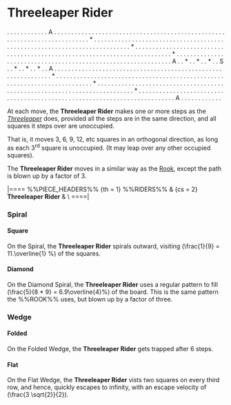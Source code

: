 # Threeleaper Rider

<div class = "movement">
. . . . . . . . . . . . A . . . . . . . . . . . .
. . . . . . . . . . . . . . . . . . . . . . . . .
. . . . . . . . . . . . . . . . . . . . . . . . .
. . . . . . . . . . . . * . . . . . . . . . . . .
. . . . . . . . . . . . . . . . . . . . . . . . .
. . . . . . . . . . . . . . . . . . . . . . . . .
. . . . . . . . . . . . * . . . . . . . . . . . .
. . . . . . . . . . . . . . . . . . . . . . . . .
. . . . . . . . . . . . . . . . . . . . . . . . .
. . . . . . . . . . . . * . . . . . . . . . . . .
. . . . . . . . . . . . . . . . . . . . . . . . .
. . . . . . . . . . . . . . . . . . . . . . . . .
A . . * . . * . . * . . S . . * . . * . . * . . A
. . . . . . . . . . . . . . . . . . . . . . . . .
. . . . . . . . . . . . . . . . . . . . . . . . .
. . . . . . . . . . . . * . . . . . . . . . . . .
. . . . . . . . . . . . . . . . . . . . . . . . .
. . . . . . . . . . . . . . . . . . . . . . . . .
. . . . . . . . . . . . * . . . . . . . . . . . .
. . . . . . . . . . . . . . . . . . . . . . . . .
. . . . . . . . . . . . . . . . . . . . . . . . .
. . . . . . . . . . . . * . . . . . . . . . . . .
. . . . . . . . . . . . . . . . . . . . . . . . .
. . . . . . . . . . . . . . . . . . . . . . . . .
. . . . . . . . . . . . A . . . . . . . . . . . .
</div>

At each move, the **Threeleaper Rider** makes one or more steps as the
[*Threeleaper*](threeleaper.html) does, provided all the steps are
in the same direction, and all squares it steps over are unoccupied.

That is, it moves 3, 6, 9, 12, etc squares in an orthogonal direction,
as long as each 3<sup>rd</sup> square is unoccupied. (It may leap
over any other occupied squares).

The **Threeleaper Rider** moves in a similar way as the [Rook](rook.html),
except the path is blown up by a factor of 3.

|====
%%PIECE_HEADERS%%
  {th = 1}  %%RIDERS%%
& {cs = 2}  **Threeleaper Rider**
&           \\
====|

### Spiral

#### Square

On the Spiral, the **Threeleaper Rider** spirals outward, visiting
\(\frac{1}{9} = 11.\overline{1} \%\) of the squares.

#### Diamond

On the Diamond Spiral, the **Threeleaper Rider** uses a regular pattern to fill
\(\frac{5}{8 * 9} = 6.9\overline{4}\%\) of the board.
This is the same pattern the %%ROOK%% uses, but blown up by a factor
of three.

### Wedge

#### Folded

On the Folded Wedge, the **Threeleaper Rider** gets trapped after 6 steps.

#### Flat

On the Flat Wedge, the **Threeleaper Rider** vists two squares on
every third row, and hence, quickly escapes to infinity, with
an escape velocity of \(\frac{3 \sqrt{2}}{2}\).
